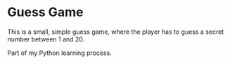 # Guess Game

This is a small, simple guess game, where the player has to guess a secret number between 1 and 20. 

Part of my Python learning process.
